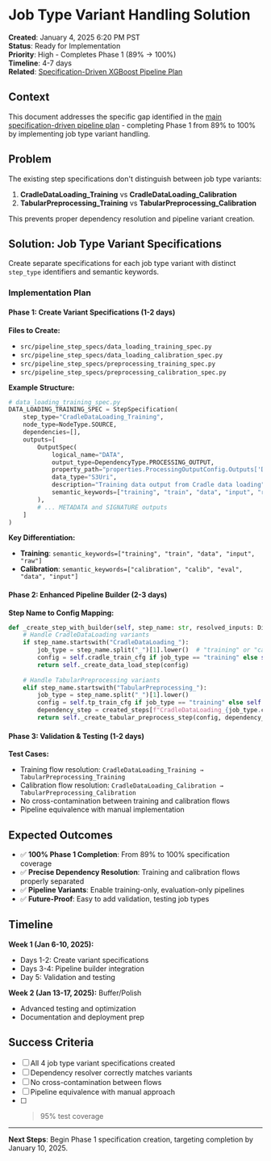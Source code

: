# Job Type Variant Handling Solution

**Created**: January 4, 2025 6:20 PM PST  
**Status**: Ready for Implementation  
**Priority**: High - Completes Phase 1 (89% → 100%)  
**Timeline**: 4-7 days  
**Related**: [Specification-Driven XGBoost Pipeline Plan](./specification_driven_xgboost_pipeline_plan.md)

## Context

This document addresses the specific gap identified in the [main specification-driven pipeline plan](./specification_driven_xgboost_pipeline_plan.md) - completing Phase 1 from 89% to 100% by implementing job type variant handling.

## Problem

The existing step specifications don't distinguish between job type variants:
1. **CradleDataLoading_Training** vs **CradleDataLoading_Calibration**
2. **TabularPreprocessing_Training** vs **TabularPreprocessing_Calibration**

This prevents proper dependency resolution and pipeline variant creation.

## Solution: Job Type Variant Specifications

Create separate specifications for each job type variant with distinct `step_type` identifiers and semantic keywords.

### Implementation Plan

#### Phase 1: Create Variant Specifications (1-2 days)

**Files to Create:**
- `src/pipeline_step_specs/data_loading_training_spec.py`
- `src/pipeline_step_specs/data_loading_calibration_spec.py`
- `src/pipeline_step_specs/preprocessing_training_spec.py`
- `src/pipeline_step_specs/preprocessing_calibration_spec.py`

**Example Structure:**
```python
# data_loading_training_spec.py
DATA_LOADING_TRAINING_SPEC = StepSpecification(
    step_type="CradleDataLoading_Training",
    node_type=NodeType.SOURCE,
    dependencies=[],
    outputs=[
        OutputSpec(
            logical_name="DATA",
            output_type=DependencyType.PROCESSING_OUTPUT,
            property_path="properties.ProcessingOutputConfig.Outputs['DATA'].S3Output.S3Uri",
            data_type="S3Uri",
            description="Training data output from Cradle data loading",
            semantic_keywords=["training", "train", "data", "input", "raw", "dataset"]
        ),
        # ... METADATA and SIGNATURE outputs
    ]
)
```

**Key Differentiation:**
- **Training**: `semantic_keywords=["training", "train", "data", "input", "raw"]`
- **Calibration**: `semantic_keywords=["calibration", "calib", "eval", "data", "input"]`

#### Phase 2: Enhanced Pipeline Builder (2-3 days)

**Step Name to Config Mapping:**
```python
def _create_step_with_builder(self, step_name: str, resolved_inputs: Dict[str, Any], created_steps: Dict[str, Step]) -> Step:
    # Handle CradleDataLoading variants
    if step_name.startswith("CradleDataLoading_"):
        job_type = step_name.split("_")[1].lower()  # "training" or "calibration"
        config = self.cradle_train_cfg if job_type == "training" else self.cradle_calib_cfg
        return self._create_data_load_step(config)
        
    # Handle TabularPreprocessing variants
    elif step_name.startswith("TabularPreprocessing_"):
        job_type = step_name.split("_")[1].lower()
        config = self.tp_train_cfg if job_type == "training" else self.tp_calib_cfg
        dependency_step = created_steps[f"CradleDataLoading_{job_type.capitalize()}"]
        return self._create_tabular_preprocess_step(config, dependency_step)
```

#### Phase 3: Validation & Testing (1-2 days)

**Test Cases:**
- Training flow resolution: `CradleDataLoading_Training → TabularPreprocessing_Training`
- Calibration flow resolution: `CradleDataLoading_Calibration → TabularPreprocessing_Calibration`
- No cross-contamination between training and calibration flows
- Pipeline equivalence with manual implementation

## Expected Outcomes

- ✅ **100% Phase 1 Completion**: From 89% to 100% specification coverage
- ✅ **Precise Dependency Resolution**: Training and calibration flows properly separated
- ✅ **Pipeline Variants**: Enable training-only, evaluation-only pipelines
- ✅ **Future-Proof**: Easy to add validation, testing job types

## Timeline

**Week 1 (Jan 6-10, 2025):**
- Days 1-2: Create variant specifications
- Days 3-4: Pipeline builder integration
- Day 5: Validation and testing

**Week 2 (Jan 13-17, 2025):** Buffer/Polish
- Advanced testing and optimization
- Documentation and deployment prep

## Success Criteria

- [ ] All 4 job type variant specifications created
- [ ] Dependency resolver correctly matches variants
- [ ] No cross-contamination between flows
- [ ] Pipeline equivalence with manual approach
- [ ] >95% test coverage

---

**Next Steps**: Begin Phase 1 specification creation, targeting completion by January 10, 2025.
